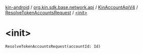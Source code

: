 [kin-android](../../../index.md) / [org.kin.sdk.base.network.api](../../index.md) / [KinAccountApiV4](../index.md) / [ResolveTokenAccountsRequest](index.md) / [&lt;init&gt;](./-init-.md)

# &lt;init&gt;

`ResolveTokenAccountsRequest(accountId: Id)`